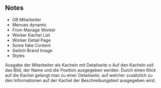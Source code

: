 ## Notes

- DB Mitarbeiter
- Menues dynamic
- From Manage Worker
- Worker Kachel List
- Worker Detail Page
- Some fake Content
- Switch Brand Image
- Styles

Ausgabe der Mitarbeiter als Kacheln mit Detailseite
o Auf den Kacheln soll das Bild, der Name und die Position ausgegeben werden. Durch einen Klick auf die
Kachel gelangt man zu einer Detailseite, auf welcher zusätzlich zu den Informationen auf der Kachel der
Beschreibungstext ausgegeben wird.